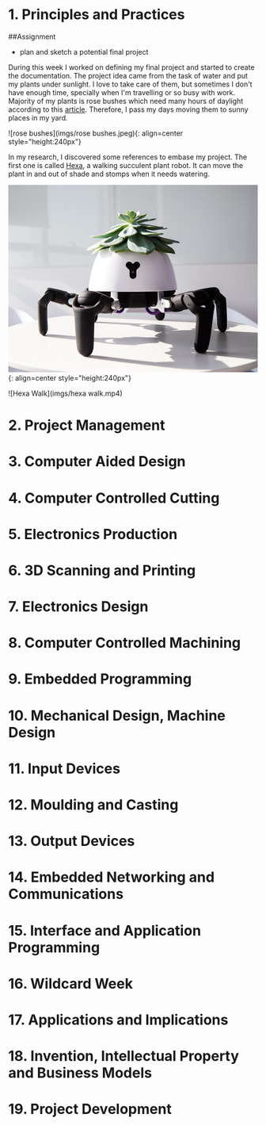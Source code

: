 # 1. Principles and Practices

##Assignment

* plan and sketch a potential final project

During this week I worked on defining my final project and started to create the documentation.
The project idea came from the task of water and put my plants under sunlight. I love to take care
of them, but sometimes I don't have enough time, specially when I'm travelling or so busy with work.
Majority of my plants is rose bushes which need many hours of daylight according to this [article](https://homeguides.sfgate.com/roses-need-full-sun-71200.html).
Therefore, I pass my days moving them to sunny places in my yard.

![rose bushes](imgs/rose bushes.jpeg){: align=center style="height:240px"}

In my research, I discovered some references to embase my project. The first one is called [Hexa](https://www.businessinsider.com/the-hexa-robot-can-take-care-of-your-plants-2018-7),
a walking succulent plant robot. It can move the plant in and out of shade and stomps when it needs watering.

![Hexa](imgs/Hexa.jpg){: align=center style="height:240px"}

![Hexa Walk](imgs/hexa walk.mp4)


# 2. Project Management


# 3. Computer Aided Design

# 4. Computer Controlled Cutting
# 5. Electronics Production
# 6. 3D Scanning and Printing
# 7. Electronics Design
# 8. Computer Controlled Machining
# 9. Embedded Programming
# 10. Mechanical Design, Machine Design
# 11. Input Devices
# 12. Moulding and Casting
# 13. Output Devices
# 14. Embedded Networking and Communications
# 15. Interface and Application Programming
# 16. Wildcard Week
# 17. Applications and Implications
# 18. Invention, Intellectual Property and Business Models
# 19. Project Development